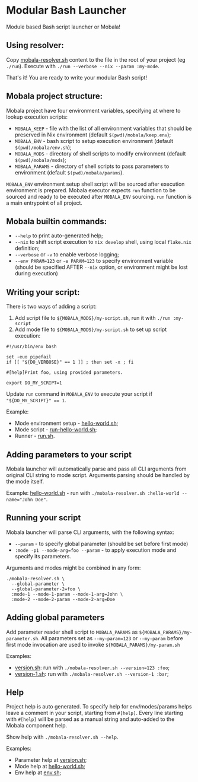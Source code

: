 # Modular Bash Launcher

Module based Bash script launcher or Mobala!

## Using resolver:

Copy [mobala-resolver.sh](./mobala-resolver.sh) content to the file in the root of your project (eg `./run`).
Execute with `./run --verbose --nix --param :my-mode`.

That's it! You are ready to write your modular Bash script!

## Mobala project structure:

Mobala project have four environment variables, specifying at where to lookup execution scripts:

* `MOBALA_KEEP` - file with the list of all environment variables that should be preserved in Nix environment (default
  `$(pwd)/mobala/keep.env`);
* `MOBALA_ENV` - bash script to setup execution environment (default `$(pwd)/mobala/env.sh`);
* `MOBALA_MODS` - directory of shell scripts to modify environment (default `$(pwd)/mobala/mods`);
* `MOBALA_PARAMS` - directory of shell scripts to pass parameters to environment (default `$(pwd)/mobala/params`).

`MOBALA_ENV` environment setup shell script will be sourced after execution environment is prepared.
Mobala executor expects `run` function to be sourced and ready to be executed after `MOBALA_ENV` sourcing.
`run` function is a main entrypoint of all project.

## Mobala builtin commands:

* `--help` to print auto-generated help;
* `--nix` to shift script execution to `nix develop` shell, using local `flake.nix` definition;
* `--verbose` or `-v` to enable verbose logging;
* `--env PARAM=123` or `-e PARAM=123` to specify environment variable (should be specified AFTER `--nix` option, or
  environment might be lost during execution)

## Writing your script:

There is two ways of adding a script:

1. Add script file to `${MOBALA_MODS}/my-script.sh`, run it with `./run :my-script`
2. Add mode file to `${MOBALA_MODS}/my-script.sh` to set up script execution:

```shell
#!/usr/bin/env bash

set -euo pipefail
if [[ "${DO_VERBOSE}" == 1 ]] ; then set -x ; fi

#[help]Print foo, using provided parameters.

export DO_MY_SCRIPT=1
```

Update `run` command in `MOBALA_ENV` to execute your script if `"${DO_MY_SCRIPT}" == 1`.

Example:

* Mode environment setup - [hello-world.sh](./mobala/mods/hello-world.sh);
* Mode script - [run-hello-world.sh](./mobala/scripts/run/hello-world.sh);
* Runner - [run.sh](./mobala/scripts/run.sh).

## Adding parameters to your script

Mobala launcher will automatically parse and pass all CLI arguments from original CLI string to mode script.
Arguments parsing should be handled by the mode itself.

Example: [hello-world.sh](./mobala/mods/hello-world.sh) - run with
`./mobala-resolver.sh :hello-world --name="John Doe"`.

## Running your script

Mobala launcher will parse CLI arguments, with the following syntax:

* `--param` - to specify global parameter (should be set before first mode)
* `:mode -p1 --mode-arg=foo --param` - to apply execution mode and specify its parameters.

Arguments and modes might be combined in any form:

```shell
./mobala-resolver.sh \
  --global-parameter \
  --global-parameter-2=foo \
  :mode-1 --mode-1-param --mode-1-arg=John \
  :mode-2 --mode-2-param --mode-2-arg=Doe
```

## Adding global parameters

Add parameter reader shell script to `MOBALA_PARAMS` as `${MOBALA_PARAMS}/my-parameter.sh`.
All parameters set as `--my-param=123` or `--my-param` before first mode invocation are used to invoke
`${MOBALA_PARAMS}/my-param.sh`

Examples:

* [version.sh](./mobala/params/version.sh): run with `./mobala-resolver.sh --version=123 :foo`;
* [version-1.sh](./mobala/params/version-1.sh): run with `./mobala-resolver.sh --version-1 :bar`;

## Help

Project help is auto generated. To specify help for env/modes/params helps leave a comment in your script,
starting from `#[help]`. Every line starting with `#[help]` will be parsed as a manual string and auto-added to the
Mobala component help.

Show help with `./mobala-resolver.sh --help`.

Examples:

* Parameter help at [version.sh](./mobala/params/version.sh);
* Mode help at [hello-world.sh](./mobala/mods/hello-world.sh);
* Env help at [env.sh](./mobala/env.sh);